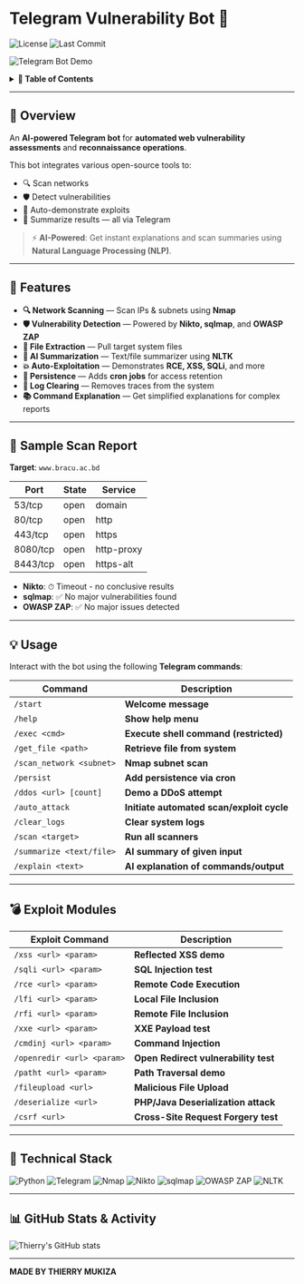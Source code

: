 # **Telegram Vulnerability Bot** 🤖

![License](https://img.shields.io/github/license/thierrynshimiyumukiza/telegrambot)
![Last Commit](https://img.shields.io/github/last-commit/thierrynshimiyumukiza/telegrambot)
                      
![Telegram Bot Demo](https://github.com/user-attachments/assets/b7890dca-f3b4-4366-8d78-386e69afa8a6)

<details>
  <summary><strong>📑 Table of Contents</strong></summary>

- [**Overview**](#overview)
- [**Features**](#features)
- [**Sample Scan Report**](#sample-scan-report)
- [**Usage**](#usage)
- [**Exploit Modules**](#exploit-modules)
- [**Technical Stack**](#technical-stack)
- [**GitHub Stats & Activity**](#github-stats--activity)
- [**Important Notes**](#important-notes)
- [**License**](#license)
</details>

---

## 📌 **Overview**

An **AI-powered Telegram bot** for **automated web vulnerability assessments** and **reconnaissance operations**.

This bot integrates various open-source tools to:
- 🔍 Scan networks
- 🛡 Detect vulnerabilities
- 🚀 Auto-demonstrate exploits
- 📄 Summarize results — all via Telegram

> ⚡ **AI-Powered**: Get instant explanations and scan summaries using **Natural Language Processing (NLP)**.

---

## 🚀 **Features**

- **🔍 Network Scanning** — Scan IPs & subnets using **Nmap**  
- **🛡 Vulnerability Detection** — Powered by **Nikto, sqlmap**, and **OWASP ZAP**  
- **📁 File Extraction** — Pull target system files  
- **🧠 AI Summarization** — Text/file summarizer using **NLTK**  
- **💥 Auto-Exploitation** — Demonstrates **RCE, XSS, SQLi**, and more  
- **📅 Persistence** — Adds **cron jobs** for access retention  
- **🧹 Log Clearing** — Removes traces from the system  
- **📚 Command Explanation** — Get simplified explanations for complex reports

---

## 📄 **Sample Scan Report**  
**Target**: `www.bracu.ac.bd`

| **Port**     | **State** | **Service**    |
|--------------|-----------|----------------|
| 53/tcp       | open      | domain         |
| 80/tcp       | open      | http           |
| 443/tcp      | open      | https          |
| 8080/tcp     | open      | http-proxy     |
| 8443/tcp     | open      | https-alt      |

- **Nikto**: ⏱ Timeout - no conclusive results  
- **sqlmap**: ✅ No major vulnerabilities found  
- **OWASP ZAP**: ✅ No major issues detected

---

## 💡 **Usage**

Interact with the bot using the following **Telegram commands**:

| **Command**                | **Description**                                |
|----------------------------|------------------------------------------------|
| `/start`                   | **Welcome message**                            |
| `/help`                    | **Show help menu**                             |
| `/exec <cmd>`              | **Execute shell command (restricted)**         |
| `/get_file <path>`         | **Retrieve file from system**                  |
| `/scan_network <subnet>`   | **Nmap subnet scan**                           |
| `/persist`                 | **Add persistence via cron**                   |
| `/ddos <url> [count]`      | **Demo a DDoS attempt**                        |
| `/auto_attack`             | **Initiate automated scan/exploit cycle**      |
| `/clear_logs`              | **Clear system logs**                          |
| `/scan <target>`           | **Run all scanners**                           |
| `/summarize <text/file>`   | **AI summary of given input**                  |
| `/explain <text>`          | **AI explanation of commands/output**          |

---

## 💣 **Exploit Modules**

| **Exploit Command**        | **Description**                                |
|----------------------------|------------------------------------------------|
| `/xss <url> <param>`       | **Reflected XSS demo**                         |
| `/sqli <url> <param>`      | **SQL Injection test**                         |
| `/rce <url> <param>`       | **Remote Code Execution**                      |
| `/lfi <url> <param>`       | **Local File Inclusion**                       |
| `/rfi <url> <param>`       | **Remote File Inclusion**                      |
| `/xxe <url> <param>`       | **XXE Payload test**                           |
| `/cmdinj <url> <param>`    | **Command Injection**                          |
| `/openredir <url> <param>` | **Open Redirect vulnerability test**           |
| `/patht <url> <param>`     | **Path Traversal demo**                        |
| `/fileupload <url>`        | **Malicious File Upload**                      |
| `/deserialize <url>`       | **PHP/Java Deserialization attack**            |
| `/csrf <url>`              | **Cross-Site Request Forgery test**            |

---

## 🧰 **Technical Stack**

![Python](https://img.shields.io/badge/Python-3776AB?style=for-the-badge&logo=python&logoColor=white)
![Telegram](https://img.shields.io/badge/Telegram-0088CC?style=for-the-badge&logo=telegram&logoColor=white)
![Nmap](https://img.shields.io/badge/Nmap-0C71C3?style=for-the-badge&logo=nmap&logoColor=white)
![Nikto](https://img.shields.io/badge/Nikto-FF6C37?style=for-the-badge&logo=nikto&logoColor=white)
![sqlmap](https://img.shields.io/badge/sqlmap-27A844?style=for-the-badge&logo=sqlmap&logoColor=white)
![OWASP ZAP](https://img.shields.io/badge/OWASP%20ZAP-239120?style=for-the-badge&logo=owasp&logoColor=white)
![NLTK](https://img.shields.io/badge/NLTK-FFCC00?style=for-the-badge&logo=nltk&logoColor=black)

---

## 📊 **GitHub Stats & Activity**

![Thierry's GitHub stats](https://github-readme-stats.vercel.app/api?username=thierrynshimiyumukiza&show_icons=true&theme=radical)


---                                                                                
  
**MADE BY THIERRY MUKIZA**
